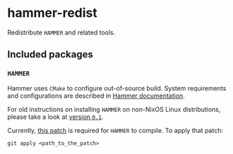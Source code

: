 # hammer-redist
Redistribute `HAMMER` and related tools.

## Included packages

### `HAMMER`

Hammer uses `CMake` to configure out-of-source build. System requirements and
configurations are described in [Hammer documentation](https://hammer.physics.lbl.gov/readme.html).

For old instructions on installing `HAMMER` on non-NixOS Linux distributions,
please take a look at [version `0.1`](https://github.com/umd-lhcb/hammer-redist/tree/0.1).

Currently, [this patch](./nix/hammer-phys/add_missing_header.patch) is required
for `HAMMER` to compile. To apply that patch:

```
git apply <path_to_the_patch>
```

